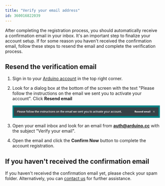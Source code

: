 ```yaml
---
title: "Verify your email address"
id: 360016822039
---
```


After completing the registration process, you should automatically receive a confirmation email in your inbox. It's an important step to finalize your account setup. If for some reason you haven't received the confirmation email, follow these steps to resend the email and complete the verification process.

## Resend the verification email

1. Sign in to your [Arduino account](https://www.arduino.cc/) in the top right corner.

1. Look for a dialog box at the bottom of the screen with the text "Please follow the instructions on the email we sent you to activate your account". Click **Resend email**

    ![Resend mail dialog](img/resend-email-dialog.png)

1. Open your email inbox and look for an email from **auth@arduino.cc** with the subject "Verify your email".

1. Open the email and click the **Confirm Now** button to complete the account registration.

## If you haven't received the confirmation email

If you haven't received the confirmation email yet, please check your spam folder. Alternatively, you can [contact us](https://www.arduino.cc/en/contact-us) for further assistance.
